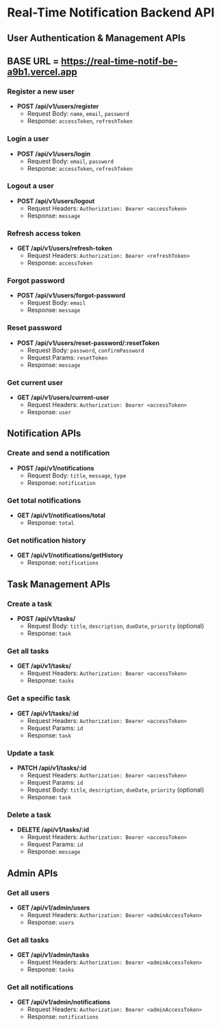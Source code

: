 # Real-Time Notification Backend API

## User Authentication & Management APIs
## BASE URL = https://real-time-notif-be-a9b1.vercel.app

### Register a new user

* **POST /api/v1/users/register**
	+ Request Body: `name`, `email`, `password`
	+ Response: `accessToken`, `refreshToken`

### Login a user

* **POST /api/v1/users/login**
	+ Request Body: `email`, `password`
	+ Response: `accessToken`, `refreshToken`

### Logout a user

* **POST /api/v1/users/logout**
	+ Request Headers: `Authorization: Bearer <accessToken>`
	+ Response: `message`

### Refresh access token

* **GET /api/v1/users/refresh-token**
	+ Request Headers: `Authorization: Bearer <refreshToken>`
	+ Response: `accessToken`

### Forgot password

* **POST /api/v1/users/forgot-password**
	+ Request Body: `email`
	+ Response: `message`

### Reset password

* **POST /api/v1/users/reset-password/:resetToken**
	+ Request Body: `password`, `confirmPassword`
	+ Request Params: `resetToken`
	+ Response: `message`

### Get current user

* **GET /api/v1/users/current-user**
	+ Request Headers: `Authorization: Bearer <accessToken>`
	+ Response: `user`

## Notification APIs

### Create and send a notification

* **POST /api/v1/notifications**
	+ Request Body: `title`, `message`, `type` 
	+ Response: `notification`

### Get total notifications

* **GET /api/v1/notifications/total**
	+ Response: `total`

### Get notification history

* **GET /api/v1/notifications/getHistory**
	+ Response: `notifications`

## Task Management APIs

### Create a task

* **POST /api/v1/tasks/**
	+ Request Body: `title`, `description`, `dueDate`, `priority` (optional)
	+ Response: `task`

### Get all tasks

* **GET /api/v1/tasks/**
	+ Request Headers: `Authorization: Bearer <accessToken>`
	+ Response: `tasks`

### Get a specific task

* **GET /api/v1/tasks/:id**
	+ Request Headers: `Authorization: Bearer <accessToken>`
	+ Request Params: `id`
	+ Response: `task`

### Update a task

* **PATCH /api/v1/tasks/:id**
	+ Request Headers: `Authorization: Bearer <accessToken>`
	+ Request Params: `id`
	+ Request Body: `title`, `description`, `dueDate`, `priority` (optional)
	+ Response: `task`

### Delete a task

* **DELETE /api/v1/tasks/:id**
	+ Request Headers: `Authorization: Bearer <accessToken>`
	+ Request Params: `id`
	+ Response: `message`

## Admin APIs

### Get all users

* **GET /api/v1/admin/users**
	+ Request Headers: `Authorization: Bearer <adminAccessToken>`
	+ Response: `users`

### Get all tasks

* **GET /api/v1/admin/tasks**
	+ Request Headers: `Authorization: Bearer <adminAccessToken>`
	+ Response: `tasks`

### Get all notifications

* **GET /api/v1/admin/notifications**
	+ Request Headers: `Authorization: Bearer <adminAccessToken>`
	+ Response: `notifications`
